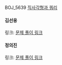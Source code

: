 BOJ_5639 [직사각형과 쿼리](https://www.acmicpc.net/problem/14846)<br>

#### 김선웅
링크: [문제 풀이 링크](https://github.com/dnd2dnd/coding-test/blob/cb5dc88adddfe414f09677f839a797981eb27c84/src/com/solution/baekjoon/graph/BOJ5639.java)

#### 정의진
링크: [문제 풀이 링크]()
